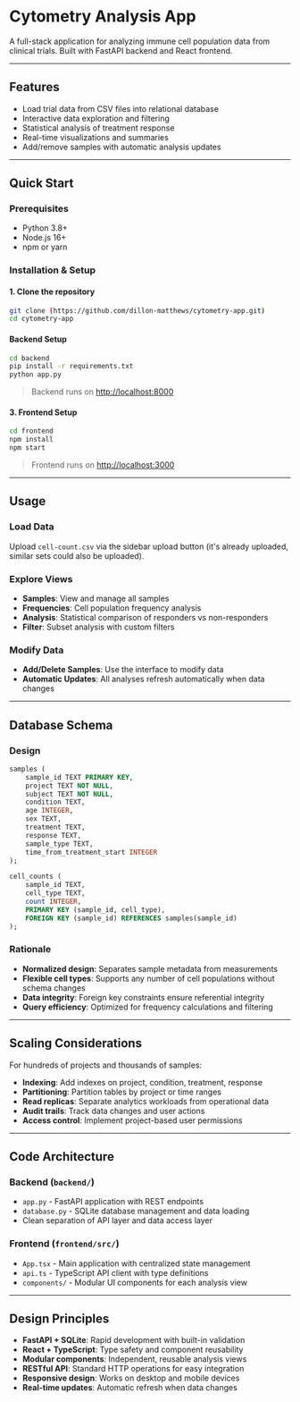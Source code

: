 # Cytometry Analysis App

A full-stack application for analyzing immune cell population data from clinical trials. Built with FastAPI backend and React frontend.

---

## Features

* Load trial data from CSV files into relational database
* Interactive data exploration and filtering
* Statistical analysis of treatment response
* Real-time visualizations and summaries
* Add/remove samples with automatic analysis updates

---

## Quick Start

### Prerequisites

* Python 3.8+
* Node.js 16+
* npm or yarn

### Installation & Setup

#### 1. Clone the repository

```bash
git clone (https://github.com/dillon-matthews/cytometry-app.git)
cd cytometry-app
```

####  Backend Setup

```bash
cd backend
pip install -r requirements.txt
python app.py
```

> Backend runs on [http://localhost:8000](http://localhost:8000)

#### 3. Frontend Setup

```bash
cd frontend
npm install
npm start
```

> Frontend runs on [http://localhost:3000](http://localhost:3000)

---

## Usage

### Load Data

Upload `cell-count.csv` via the sidebar upload button (it's already uploaded, similar sets could also be uploaded). 

### Explore Views

* **Samples**: View and manage all samples
* **Frequencies**: Cell population frequency analysis
* **Analysis**: Statistical comparison of responders vs non-responders
* **Filter**: Subset analysis with custom filters

### Modify Data

* **Add/Delete Samples**: Use the interface to modify data
* **Automatic Updates**: All analyses refresh automatically when data changes

---

## Database Schema

### Design

```sql
samples (
    sample_id TEXT PRIMARY KEY,
    project TEXT NOT NULL,
    subject TEXT NOT NULL,
    condition TEXT,
    age INTEGER,
    sex TEXT,
    treatment TEXT,
    response TEXT,
    sample_type TEXT,
    time_from_treatment_start INTEGER
);

cell_counts (
    sample_id TEXT,
    cell_type TEXT,
    count INTEGER,
    PRIMARY KEY (sample_id, cell_type),
    FOREIGN KEY (sample_id) REFERENCES samples(sample_id)
);
```

### Rationale

* **Normalized design**: Separates sample metadata from measurements
* **Flexible cell types**: Supports any number of cell populations without schema changes
* **Data integrity**: Foreign key constraints ensure referential integrity
* **Query efficiency**: Optimized for frequency calculations and filtering

---

## Scaling Considerations

For hundreds of projects and thousands of samples:

* **Indexing**: Add indexes on project, condition, treatment, response
* **Partitioning**: Partition tables by project or time ranges
* **Read replicas**: Separate analytics workloads from operational data
* **Audit trails**: Track data changes and user actions
* **Access control**: Implement project-based user permissions

---

## Code Architecture

### Backend (`backend/`)

* `app.py` - FastAPI application with REST endpoints
* `database.py` - SQLite database management and data loading
* Clean separation of API layer and data access layer

### Frontend (`frontend/src/`)

* `App.tsx` - Main application with centralized state management
* `api.ts` - TypeScript API client with type definitions
* `components/` - Modular UI components for each analysis view

---

## Design Principles

* **FastAPI + SQLite**: Rapid development with built-in validation
* **React + TypeScript**: Type safety and component reusability
* **Modular components**: Independent, reusable analysis views
* **RESTful API**: Standard HTTP operations for easy integration
* **Responsive design**: Works on desktop and mobile devices
* **Real-time updates**: Automatic refresh when data changes
